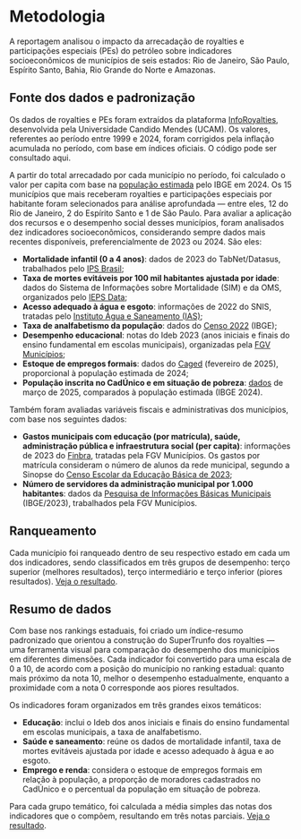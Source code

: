 # Metodologia
A reportagem analisou o impacto da arrecadação de royalties e participações especiais (PEs) do petróleo sobre indicadores socioeconômicos de municípios de seis estados: Rio de Janeiro, São Paulo, Espírito Santo, Bahia, Rio Grande do Norte e Amazonas.

## Fonte dos dados e padronização
Os dados de royalties e PEs foram extraídos da plataforma [InfoRoyalties](https://inforoyalties.ucam-campos.br/), desenvolvida pela Universidade Candido Mendes (UCAM). Os valores, referentes ao período entre 1999 e 2024, foram corrigidos pela inflação acumulada no período, com base em índices oficiais. O código pode ser consultado aqui.

A partir do total arrecadado por cada município no período, foi calculado o valor per capita com base na [população estimada](https://www.ibge.gov.br/estatisticas/sociais/populacao/9103-estimativas-de-populacao.html) pelo IBGE em 2024. Os 15 municípios que mais receberam royalties e participações especiais por habitante foram selecionados para análise aprofundada — entre eles, 12 do Rio de Janeiro, 2 do Espírito Santo e 1 de São Paulo.
Para avaliar a aplicação dos recursos e o desempenho social desses municípios, foram analisados dez indicadores socioeconômicos, considerando sempre dados mais recentes disponíveis, preferencialmente de 2023 ou 2024. São eles:

* **Mortalidade infantil (0 a 4 anos)**: dados de 2023 do TabNet/Datasus, trabalhados pelo [IPS Brasil](https://ipsbrasil.org.br/pt/explore/dados);
* **Taxa de mortes evitáveis por 100 mil habitantes ajustada por idade**: dados do Sistema de Informações sobre Mortalidade (SIM) e da OMS, organizados pelo [IEPS Data](https://iepsdata.org.br/data-downloads);
* **Acesso adequado à água e esgoto**: informações de 2022 do SNIS, tratadas pelo [Instituto Água e Saneamento (IAS)](https://www.aguaesaneamento.org.br/municipios-e-saneamento/);
* **Taxa de analfabetismo da população**: dados do [Censo 2022](https://sidra.ibge.gov.br/Tabela/7240) (IBGE);
* **Desempenho educacional**: notas do Ideb 2023 (anos iniciais e finais do ensino fundamental em escolas municipais), organizadas pela [FGV Municípios](https://municipios.fgv.br/indicadores);
* **Estoque de empregos formais**: dados do [Caged](https://www.gov.br/trabalho-e-emprego/pt-br/assuntos/estatisticas-trabalho) (fevereiro de 2025), proporcional à população estimada de 2024;
* **População inscrita no CadÚnico e em situação de pobreza**: [dados](https://dados.gov.br/dados/conjuntos-dados/pessoas-inscritas-no-cadastro-unico) de março de 2025, comparados à população estimada (IBGE 2024).

Também foram avaliadas variáveis fiscais e administrativas dos municípios, com base nos seguintes dados: 
* **Gastos municipais com educação (por matrícula), saúde, administração pública e infraestrutura social (per capita)**: informações de 2023 do [Finbra](https://siconfi.tesouro.gov.br/siconfi/pages/public/consulta_finbra/finbra_list.jsf), tratadas pela FGV Municípios. Os gastos por matrícula consideram o número de alunos da rede municipal, segundo a Sinopse do [Censo Escolar da Educação Básica de 2023](https://www.gov.br/inep/pt-br/assuntos/noticias/censo-escolar/mec-e-inep-divulgam-resultados-do-censo-escolar-2023);
* **Número de servidores da administração municipal por 1.000 habitantes**: dados da [Pesquisa de Informações Básicas Municipais](https://www.ibge.gov.br/estatisticas/sociais/educacao/10586-pesquisa-de-informacoes-basicas-municipais.html) (IBGE/2023), trabalhados pela FGV Municípios.


## Ranqueamento
Cada município foi ranqueado dentro de seu respectivo estado em cada um dos indicadores, sendo classificados em três grupos de desempenho: terço superior (melhores resultados), terço intermediário e terço inferior (piores resultados). [Veja o resultado]().

## Resumo de dados
Com base nos rankings estaduais, foi criado um índice-resumo padronizado que orientou a construção do SuperTrunfo dos royalties — uma ferramenta visual para comparação do desempenho dos municípios em diferentes dimensões. Cada indicador foi convertido para uma escala de 0 a 10, de acordo com a posição do município no ranking estadual: quanto mais próximo da nota 10, melhor o desempenho estadualmente, enquanto a proximidade com a nota 0 corresponde aos piores resultados.

Os indicadores foram organizados em três grandes eixos temáticos:
* **Educação**: inclui o Ideb dos anos iniciais e finais do ensino fundamental em escolas municipais, a taxa de analfabetismo.
* **Saúde e saneamento**: reúne os dados de mortalidade infantil, taxa de mortes evitáveis ajustada por idade e acesso adequado à água e ao esgoto.
* **Emprego e renda**: considera o estoque de empregos formais em relação à população, a proporção de moradores cadastrados no CadÚnico e o percentual da população em situação de pobreza.

Para cada grupo temático, foi calculada a média simples das notas dos indicadores que o compõem, resultando em três notas parciais. [Veja o resultado]().

